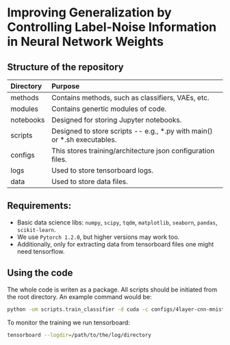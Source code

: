 # Improving Generalization by Controlling Label-Noise Information in Neural Network Weights

## Structure of the repository
| Directory | Purpose |
|:-----|:----|
| methods | Contains methods, such as classifiers, VAEs, etc. |
| modules | Contains genertic modules of code. |
| notebooks | Designed for storing Jupyter notebooks. |
| scripts | Designed to store scripts -- e.g., *.py with main() or *.sh executables. |
| configs | This stores training/architecture json configuration files. |
| logs | Used to store tensorboard logs. |
| data | Used to store data files. |

## Requirements:
* Basic data science libs: `numpy`, `scipy`, `tqdm`, `matplotlib`, `seaborn`, `pandas`, `scikit-learn`.
* We use `Pytorch 1.2.0`, but higher versions may work too.
* Additionally, only for extracting data from tensorboard files one might need tensorflow.

## Using the code
The whole code is writen as a package. All scripts should be initiated from the root directory.
An example command would be:

```bash
python -um scripts.train_classifier -d cuda -c configs/4layer-cnn-mnist.json --log_dir logs/mnist
```

To monitor the training we run tensorboard:
```bash
tensorboard --logdir=/path/to/the/log/directory
```
